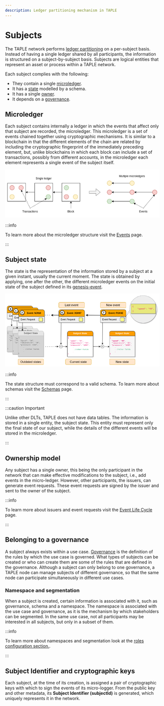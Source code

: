 ```yaml
---
description: Ledger partitioning mechanism in TAPLE 
---
```


# Subjects

The TAPLE network performs [ledger partitioning](./index.md#partitioning-of-the-ledger-by-assets) on a per-subject basis. Instead of having a single ledger shared by all participants, the information is structured on a subject-by-subject basis. Subjects are logical entities that represent an asset or process within a TAPLE network. 

Each subject complies with the following: 

- They contain a single [microledger](#microledger).  
- It has a [state](#subject-state) modelled by a schema. 
- It has a single [owner](#ownership-model).
- It depends on a [governance](#belonging-to-a-governance). 

## Microledger

Each subject contains internally a ledger in which the events that affect only that subject are recorded, the microledger. This microledger is a set of events chained together using cryptographic mechanisms. It is similar to a blockchain in that the different elements of the chain are related by including the cryptographic fingerprint of the immediately preceding element, but, unlike blockchains in which each block can include a set of transactions, possibly from different accounts, in the microledger each element represents a single event of the subject itself.

![Ledger differences](../img/ledger-differences.png)

:::info

To learn more about the microledger structure visit the [Events](./events.md) page.

:::

## Subject state

The state is the representation of the information stored by a subject at a given instant, usually the current moment. The state is obtained by applying, one after the other, the different microledger events on the initial state of the subject defined in its [genesis-event](/docs/discover/events#evento-de-g%C3%A9nesis-genesis-event). 

![Subjects](../img/subject-state.png)

:::info

The state structure must correspond to a valid schema. To learn more about schemas visit the [Schemas](./schemas.md) page. 

:::

:::caution Important

Unlike other DLTs, TAPLE does not have data tables. The information is stored in a single entity, the subject state. This entity must represent only the final state of our subject, while the details of the different events will be stored in the microledger.

:::

## Ownership model
Any subject has a single owner, this being the only participant in the network that can make effective modifications to the subject, i.e., add events in the micro-ledger. However, other participants, the issuers, can generate event requests. These event requests are signed by the issuer and sent to the owner of the subject.

:::info

To learn more about issuers and event requests visit the [Event Life Cycle](./events.md#event-life-cycle) page. 

:::

## Belonging to a governance
A subject always exists within a use case. [Governance](./governance.md) is the definition of the rules by which the use case is governed. What types of subjects can be created or who can create them are some of the rules that are defined in the governance. Although a subject can only belong to one governance, a TAPLE node can manage subjects of different governance, so that the same node can participate simultaneously in different use cases.

### Namespace and segmentation
When a subject is created, certain information is associated with it, such as governance, schema and a namespace. The namespace is associated with the use case and governance, as it is the mechanism by which stakeholders can be segmented. In the same use case, not all participants may be interested in all subjects, but only in a subset of them.

:::info

To learn more about namespaces and segmentation look at the [roles configuration section.](../learn/governance-structure.md#roles).

:::

## Subject Identifier and cryptographic keys
Each subject, at the time of its creation, is assigned a pair of cryptographic keys with which to sign the events of its micro-logger. From the public key and other metadata, its **Subject Identifier (subjectId)** is generated, which uniquely represents it in the network.
